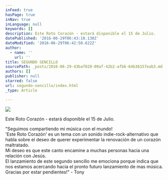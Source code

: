 ```yaml
---
inFeed: true
hasPage: true
inNav: true
inLanguage: null
keywords: []
description: Este Roto Corazón - estará disponible el 15 de Julio.
datePublished: '2016-06-29T06:43:10.130Z'
dateModified: '2016-06-29T06:42:50.622Z'
author:
  - name: ''
    url: ''
title: SEGUNDO SENCILLO
sourcePath: _posts/2016-06-29-43baf020-09af-42b2-afb6-64b36157eab3.md
authors: []
publisher: null
starred: false
url: segundo-sencillo/index.html
_type: Article

---
```

![](https://the-grid-user-content.s3-us-west-2.amazonaws.com/e4c9e539-a831-4fcd-8a17-1ad55383a2c6.jpg)

Este Roto Corazón - estará disponible el 15 de Julio.

"Seguimos compartiendo mi música con el mundo!  
'Este Roto Corazón' es un tema con un sonido indie-rock-alternativo que habla sobre el deseo de querer experimentar la renovación de un corazón maltratado.  
Mi deseo es que este canto encamine a muchas personas hacia una relación con Jesús.  
El lanzamiento de este segundo sencillo me emociona porque indica que nos estamos acercando hacia el pronto futuro lanzamiento de mas música.  
Gracias por estar pendientes!" - Tony